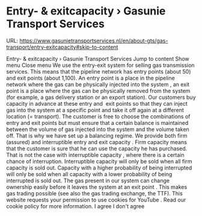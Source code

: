 # Entry- & exitcapacity › Gasunie Transport Services

URL: https://www.gasunietransportservices.nl/en/about-gts/gas-transport/entry-exitcapacity#skip-to-content

Entry- & exitcapacity › Gasunie Transport Services
Jump to content
Show menu
Close menu
We use the entry-exit
system
for selling
gas
transmission
services. This means that the pipeline network has entry points (about 50) and exit points (about 1,100).
An
entry point
is a place in the pipeline network where the
gas
can be physically injected into the
system
, an
exit point
is a place where the
gas
can be physically removed from the
system
(for example, a
gas
delivery station or an export station).
Our customers buy
capacity
in advance at these entry and  exit points so that they can inject
gas
into the
system
at a specific point and take it off again at a different location (= transport). The
customer
is free to choose the combinations of entry and exit points but must ensure that a certain balance is maintained between the volume of
gas
injected into the
system
and the volume taken off. That is why we have set up a balancing regime.
We provide both firm (assured) and
interruptible
entry and
exit capacity
.
Firm capacity
means that the
customer
is sure that he can use the
capacity
he has purchased. That is not the case with
interruptible capacity
, where there is a certain chance of interruption.
Interruptible capacity
will only be sold when all
firm capacity
is sold out.
Capacity
with a higher probability of being interrupted will only be sold when all
capacity
with a lower probability of being interrupted is sold out.
The
gas
present in our
system
can change ownership easily before it leaves the
system
at an
exit point
. This makes
gas
trading possible (see also the
gas
trading exchange, the TTF).
This website requests your permission to use cookies for
YouTube
. Read our
cookie policy
for more information.
I agree
I don't agree
